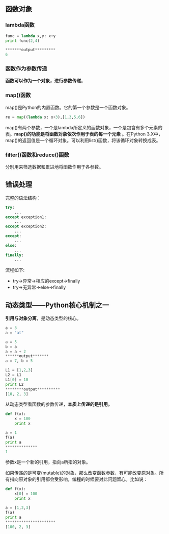 ## 函数对象

### lambda函数

```python
func = lambda x,y: x+y
print func(2,4)

*******output*********
6
```

### 函数作为参数传递

**函数可以作为一个对象，进行参数传递**。



### map()函数

map()是Python的内置函数。它的第一个参数是一个函数对象。

```python
re = map((lambda x: x+3),[1,3,5,6])
```

map()有两个参数，一个是lambda所定义的函数对象，一个是包含有多个元素的表。**map()的功能是将函数对象依次作用于表的每一个元素** 。在Python 3.X中，map()的返回值是一个循环对象。可以利用list()函数，将该循环对象转换成表。

### filter()函数和reduce()函数

分别用来筛选数据和累进地将函数作用于各参数。

## 错误处理

完整的语法结构：

```python
try:
    ...
except exception1:
    ...
except exception2:
    ...
except:
    ...
else:
    ...
finally:
    ...
```

流程如下:

- try->异常->相应的except->finally
- try->无异常->else->finally

## 动态类型——Python核心机制之一

**引用与对象分离**，是动态类型的核心。

```python
a = 3
a = "at"
```

```python
a = 5
b = a
a = a + 2
******output*******
a = 7, b = 5
```

```python
L1 = [1,2,3]
L2 = L1
L1[0] = 10
print L2
********output**********
[10, 2, 3]
```

从动态类型看函数的参数传递，**本质上传递的是引用。**

```python
def f(x):
    x = 100
    print x

a = 1
f(a)
print a
**************
1
```

参数x是一个新的引用，指向a所指的对象。

如果传递的是可变(mutable)的对象，那么改变函数参数，有可能改变原对象。所有指向原对象的引用都会受影响，编程的时候要对此问题留心。比如说：

```python
def f(x):
    x[0] = 100
    print x

a = [1,2,3]
f(a)
print a
**********************
[100, 2, 3]
```





